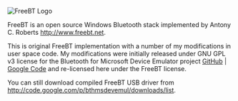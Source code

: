 ![FreeBT Logo](docs/logo.gif)

FreeBT is an open source Windows Bluetooth stack implemented by Antony C. Roberts http://www.freebt.net.

This is original FreeBT implementation with a number of my modifications in user space code.
My modifications were initially released under GNU GPL v3 license for the
Bluetooth for Microsoft Device Emulator project
[GitHub](https://github.com/ten0s/bthmsdevemul) |
[Google Code](http://code.google.com/p/bthmsdevemul/) and
re-licensed here under the FreeBT license.

You can still download compiled FreeBT USB driver from http://code.google.com/p/bthmsdevemul/downloads/list.
